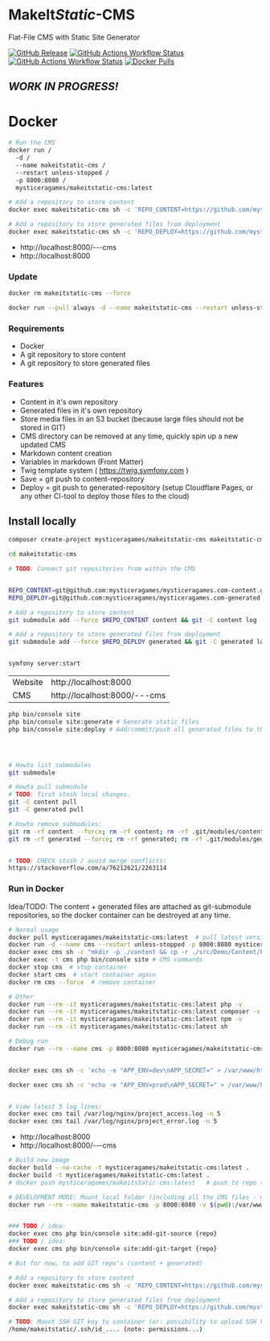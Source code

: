 # **MakeIt***Static*-CMS

Flat-File CMS with Static Site Generator

[![GitHub Release](https://img.shields.io/github/v/release/mysticeragames/MakeItStatic-CMS?sort=semver&label=Release)](https://github.com/mysticeragames/MakeItStatic-CMS/releases/latest)
[![GitHub Actions Workflow Status](https://img.shields.io/github/actions/workflow/status/mysticeragames/MakeItStatic-CMS/docker-image-release.yml?event=release&label=Docker%20Build%20:latest)](https://github.com/mysticeragames/MakeItStatic-CMS/actions/workflows/docker-image-release.yml)
[![GitHub Actions Workflow Status](https://img.shields.io/github/actions/workflow/status/mysticeragames/MakeItStatic-CMS/docker-image-dev-main.yml?branch=main&label=Docker%20Build%20:dev-main)](https://github.com/mysticeragames/MakeItStatic-CMS/actions/workflows/docker-image-dev-main.yml)
[![Docker Pulls](https://img.shields.io/docker/pulls/mysticeragames/makeitstatic-cms?label=Docker%20Pulls)](https://hub.docker.com/r/mysticeragames/makeitstatic-cms)

## *WORK IN PROGRESS!*

# Docker

```bash
# Run the CMS
docker run /
  -d /
  --name makeitstatic-cms /
  --restart unless-stopped /
  -p 8000:8080 /
  mysticeragames/makeitstatic-cms:latest

# Add a repository to store content
docker exec makeitstatic-cms sh -c 'REPO_CONTENT=https://github.com/mysticeragames/mysticeragames.com-content.git && git submodule add --force $REPO_CONTENT content && git -C content log --oneline -1 || ( echo "no commits yet" && cp -r ./src/Demo/Content/Minimal/* ./content && git -C content add . && git -C content commit -m "initial" && git -C content push -u origin $(git -C content branch --show-current) && rm -r content && git submodule add --force $REPO_CONTENT content );'

# Add a repository to store generated files from deployment
docker exec makeitstatic-cms sh -c 'REPO_DEPLOY=https://github.com/mysticeragames/mysticeragames.com-generated.git && git submodule add --force $REPO_DEPLOY generated && git -C generated log --oneline -1 || ( echo "no commits yet" && cp -r src/Demo/Generated/* generated && git -C generated add . && git -C generated commit -m "initial" && git -C generated push -u origin $(git -C generated branch --show-current) && rm -r generated && git submodule add --force $REPO_DEPLOY generated )'
```

- http://localhost:8000/---cms
- http://localhost:8000

### Update

```bash
docker rm makeitstatic-cms --force

docker run --pull always -d --name makeitstatic-cms --restart unless-stopped -p 8000:8080 mysticeragames/makeitstatic-cms:latest
```

### Requirements

- Docker
- A git repository to store content
- A git repository to store generated files

### Features

- Content in it's own repository
- Generated files in it's own repository
- Store media files in an S3 bucket (because large files should not be stored in GIT)
- CMS directory can be removed at any time, quickly spin up a new updated CMS
- Markdown content creation
- Variables in markdown (Front Matter)
- Twig template system ( https://twig.symfony.com )
- Save = git push to content-repository
- Deploy = git push to generated-repository (setup Cloudflare Pages, or any other CI-tool to deploy those files to the cloud)

## Install locally

```bash
composer create-project mysticeragames/makeitstatic-cms makeitstatic-cms "0.1.*"

cd makeitstatic-cms

# TODO: Connect git repositories from within the CMS


REPO_CONTENT=git@github.com:mysticeragames/mysticeragames.com-content.git
REPO_DEPLOY=git@github.com:mysticeragames/mysticeragames.com-generated.git

# Add a repository to store content
git submodule add --force $REPO_CONTENT content && git -C content log --oneline -1 || ( echo "no commits yet" && cp -r src/Demo/Content/Minimal/* content && git -C content add . && git -C content commit -m "initial" && git -C content push -u origin $(git -C content branch --show-current) && rm -r content && git submodule add --force $REPO_CONTENT content );

# Add a repository to store generated files from deployment
git submodule add --force $REPO_DEPLOY generated && git -C generated log --oneline -1 || ( echo "no commits yet" && cp -r src/Demo/Generated/* generated && git -C generated add . && git -C generated commit -m "initial" && git -C generated push -u origin $(git -C generated branch --show-current) && rm -r generated && git submodule add --force $REPO_DEPLOY generated )


symfony server:start
```

|  |  |
| ---- | --- |
| Website   | http://localhost:8000 |
| CMS       | http://localhost:8000/---cms |

```bash
php bin/console site
php bin/console site:generate # Generate static files
php bin/console site:deploy # Add/commit/push all generated files to the connected repository




# Howto list submodules
git submodule

# Howto pull submodule
# TODO: first stash local changes.
git -C content pull
git -C generated pull

# Howto remove submodules:
git rm -rf content --force; rm -rf content; rm -rf .git/modules/content
git rm -rf generated --force; rm -rf generated; rm -rf .git/modules/generated


# TODO: CHECK stash / avoid merge conflicts:
https://stackoverflow.com/a/76212621/2263114

```

### Run in Docker

Idea/TODO: The content + generated files are attached as git-submodule repositories, so the docker container can be destroyed at any time.

```bash
# Normal usage
docker pull mysticeragames/makeitstatic-cms:latest  # pull latest version
docker run -d --name cms --restart unless-stopped -p 8000:8080 mysticeragames/makeitstatic-cms:latest  # start container
docker exec cms sh -c "mkdir -p ./content && cp -r ./src/Demo/Content/Full/* ./content" # Copy demo content
docker exec -t cms php bin/console site # CMS commands
docker stop cms  # stop container
docker start cms  # start container again
docker rm cms --force  # remove container

# Other
docker run --rm -it mysticeragames/makeitstatic-cms:latest php -v
docker run --rm -it mysticeragames/makeitstatic-cms:latest composer -v
docker run --rm -it mysticeragames/makeitstatic-cms:latest npm -v
docker run --rm -it mysticeragames/makeitstatic-cms:latest sh

# Debug run
docker run --rm --name cms -p 8000:8080 mysticeragames/makeitstatic-cms:latest


docker exec cms sh -c 'echo -e "APP_ENV=dev\nAPP_SECRET=" > /var/www/html/.env.local && php bin/console cache:clear && /usr/sbin/nginx -s reload' # set env to dev

docker exec cms sh -c 'echo -e "APP_ENV=prod\nAPP_SECRET=" > /var/www/html/.env.local && php bin/console cache:clear && /usr/sbin/nginx -s reload' # set env to prod


# View latest 5 log lines:
docker exec cms tail /var/log/nginx/project_access.log -n 5
docker exec cms tail /var/log/nginx/project_error.log -n 5
```

- http://localhost:8000
- http://localhost:8000/---cms

```bash
# Build new image
docker build --no-cache -t mysticeragames/makeitstatic-cms:latest .
docker build -t mysticeragames/makeitstatic-cms:latest .
# docker push mysticeragames/makeitstatic-cms:latest   # push to repo (TODO: make Github Action that takes the Release version as tag)

# DEVELOPMENT MODE: Mount local folder (including all the CMS files - note: use APP_ENV=prod to avoid messages)
docker run --rm --name makeitstatic-cms -p 8000:8080 -v $(pwd):/var/www/html mysticeragames/makeitstatic-cms:latest


### TODO / idea:
docker exec cms php bin/console site:add-git-source {repo}
### TODO / idea:
docker exec cms php bin/console site:add-git-target {repo}

# But for now, to add GIT repo's (content + generated)

# Add a repository to store content
docker exec makeitstatic-cms sh -c 'REPO_CONTENT=https://github.com/mysticeragames/mysticeragames.com-content.git && git submodule add --force $REPO_CONTENT content && git -C content log --oneline -1 || ( echo "no commits yet" && cp -r ./src/Demo/Content/Minimal/* ./content && git -C content add . && git -C content commit -m "initial" && git -C content push -u origin $(git -C content branch --show-current) && rm -r content && git submodule add --force $REPO_CONTENT content );'

# Add a repository to store generated files from deployment
docker exec makeitstatic-cms sh -c 'REPO_DEPLOY=https://github.com/mysticeragames/mysticeragames.com-generated.git && git submodule add --force $REPO_DEPLOY generated && git -C generated log --oneline -1 || ( echo "no commits yet" && cp -r src/Demo/Generated/* generated && git -C generated add . && git -C generated commit -m "initial" && git -C generated push -u origin $(git -C generated branch --show-current) && rm -r generated && git submodule add --force $REPO_DEPLOY generated )'

# TODO: Mount SSH GIT key to container (or: possibility to upload SSH key)
/home/makeitstatic/.ssh/id_.... (note: permissions...)

```
